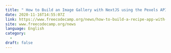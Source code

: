 ```yaml
---
title: " How to Build an Image Gallery with NextJS using the Pexels API and Chakra UI "
date: 2020-11-16T14:55:07Z
link: https://www.freecodecamp.org/news/how-to-build-a-recipe-app-with-nextjs/?utm_medium=RSS&utm_source=news.12bit.vn
site: www.freecodecamp.org/news
language: English
category:
  -   
draft: false
---
```

